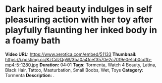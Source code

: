 # Dark haired beauty indulges in self pleasuring action with her toy after playfully flaunting her inked body in a foamy bath

**Video URL:** https://www.xerotica.com/embed/51133
**Thumbnail:** https://i.postimg.cc/KzCdzQgW/3ba0a4fcef3570e2c70f9e0e1cb0cdfb-mp4-5-1280.jpg
**Duration:** 04:01
**Tags:** Tormenta, Watch 4 Beauty, Latina, Black Hair, Tattoo, Masturbation, Small Boobs, Wet, Toys
**Category:** Tormenta
**Description:** .